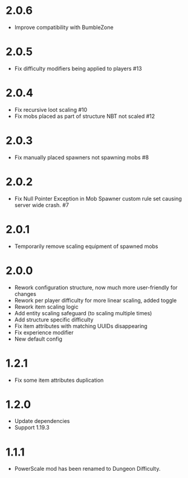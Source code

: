 # 2.0.6

- Improve compatibility with BumbleZone

# 2.0.5
- Fix difficulty modifiers being applied to players #13

# 2.0.4
- Fix recursive loot scaling #10
- Fix mobs placed as part of structure NBT not scaled #12

# 2.0.3
- Fix manually placed spawners not spawning mobs #8

# 2.0.2
- Fix Null Pointer Exception in Mob Spawner custom rule set causing server wide crash. #7

# 2.0.1
- Temporarily remove scaling equipment of spawned mobs 

# 2.0.0
- Rework configuration structure, now much more user-friendly for changes
- Rework per player difficulty for more linear scaling, added toggle
- Rework item scaling logic
- Add entity scaling safeguard (to scaling multiple times)
- Add structure specific difficulty
- Fix item attributes with matching UUIDs disappearing
- Fix experience modifier
- New default config

# 1.2.1
- Fix some item attributes duplication

# 1.2.0
- Update dependencies
- Support 1.19.3

# 1.1.1
- PowerScale mod has been renamed to Dungeon Difficulty.
